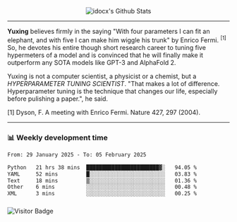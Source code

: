 <div align="center">
    <img align="center" src="https://github-readme-stats.vercel.app/api?username=idocx&show_icons=true&count_private=true&hide_border=true" alt="idocx's Github Stats"></img>
</div>

---

**Yuxing** believes firmly in the saying "With four parameters I can fit an elephant, and with five I can make him wiggle his trunk" by Enrico Fermi. <sup>[1]</sup> So, he devotes his entire though short research career to tuning five hypermeters of a model and is convinced that he will finally make it outperform any SOTA models like GPT-3 and AlphaFold 2.

Yuxing is not a computer scientist, a physicist or a chemist, but a *HYPERPARAMETER TUNING SCIENTIST*. "That makes a lot of difference. Hyperparameter tuning is the technique that changes our life, especially before pulishing a paper.", he said.

[1] Dyson, F. A meeting with Enrico Fermi. Nature 427, 297 (2004).


---

### 📊 Weekly development time
<!--START_SECTION:waka-->

```txt
From: 29 January 2025 - To: 05 February 2025

Python   21 hrs 38 mins  ███████████████████████▓░   94.05 %
YAML     52 mins         █░░░░░░░░░░░░░░░░░░░░░░░░   03.83 %
Text     18 mins         ▒░░░░░░░░░░░░░░░░░░░░░░░░   01.36 %
Other    6 mins          ░░░░░░░░░░░░░░░░░░░░░░░░░   00.48 %
XML      3 mins          ░░░░░░░░░░░░░░░░░░░░░░░░░   00.25 %
```

<!--END_SECTION:waka-->

### 

![Visitor Badge](https://visitor-badge.laobi.icu/badge?page_id=idocx.idocx)